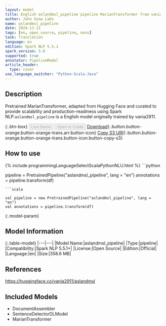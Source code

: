 ```yaml
---
layout: model
title: English aslandmsl_pipeline pipeline MarianTransformer from vania2911
author: John Snow Labs
name: aslandmsl_pipeline
date: 2024-11-11
tags: [en, open_source, pipeline, onnx]
task: Translation
language: en
edition: Spark NLP 5.5.1
spark_version: 3.0
supported: true
annotator: PipelineModel
article_header:
  type: cover
use_language_switcher: "Python-Scala-Java"
---
```


## Description

Pretrained MarianTransformer, adapted from Hugging Face and curated to provide scalability and production-readiness using Spark NLP.`aslandmsl_pipeline` is a English model originally trained by vania2911.

{:.btn-box}
<button class="button button-orange" disabled>Live Demo</button>
<button class="button button-orange" disabled>Open in Colab</button>
[Download](https://s3.amazonaws.com/auxdata.johnsnowlabs.com/public/models/aslandmsl_pipeline_en_5.5.1_3.0_1731322498915.zip){:.button.button-orange.button-orange-trans.arr.button-icon}
[Copy S3 URI](s3://auxdata.johnsnowlabs.com/public/models/aslandmsl_pipeline_en_5.5.1_3.0_1731322498915.zip){:.button.button-orange.button-orange-trans.button-icon.button-copy-s3}

## How to use



<div class="tabs-box" markdown="1">
{% include programmingLanguageSelectScalaPythonNLU.html %}
```python

pipeline = PretrainedPipeline("aslandmsl_pipeline", lang = "en")
annotations =  pipeline.transform(df)   

```
```scala

val pipeline = new PretrainedPipeline("aslandmsl_pipeline", lang = "en")
val annotations = pipeline.transform(df)

```
</div>

{:.model-param}
## Model Information

{:.table-model}
|---|---|
|Model Name:|aslandmsl_pipeline|
|Type:|pipeline|
|Compatibility:|Spark NLP 5.5.1+|
|License:|Open Source|
|Edition:|Official|
|Language:|en|
|Size:|358.6 MB|

## References

https://huggingface.co/vania2911/aslandmsl

## Included Models

- DocumentAssembler
- SentenceDetectorDLModel
- MarianTransformer